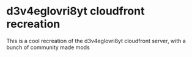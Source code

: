 # d3v4eglovri8yt cloudfront recreation
 
This is a cool recreation of the d3v4eglovri8yt cloudfront server, with a bunch of community made mods
